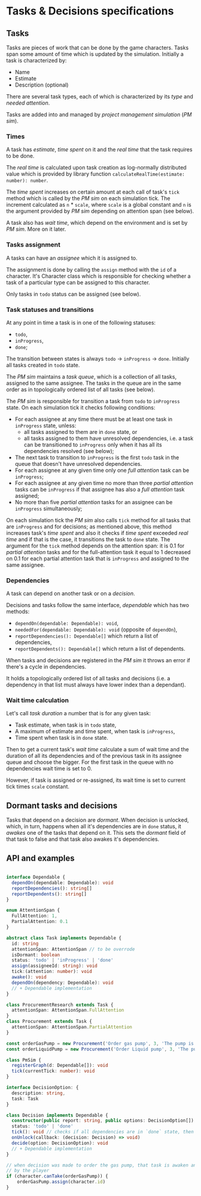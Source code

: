 # Tasks & Decisions specifications

## Tasks

Tasks are pieces of work that can be done by the game characters. Tasks span some amount of time
which is updated by the simulation. Initially a task is characterized by:

- Name
- Estimate
- Description (optional)

There are several task types, each of which is characterized by its _type_ and _needed attention_.

Tasks are added into and managed by _project management simulation_ (_PM sim_).

### Times

A task has _estimate_, _time spent_ on it and the _real time_ that the task requires to be done.

The _real time_ is calculated upon task creation as log-normally distributed value which is provided
by library function `calculateRealTime(estimate: number): number`.

The _time spent_ increases on certain amount at each call of task's `tick` method which is called by
the _PM sim_ on each simulation tick. The increment calculated as `n` \* `scale`, where `scale` is a
global constant and `n` is the argument provided by _PM sim_ depending on attention span (see
below).

A task also has _wait time_, which depend on the environment and is set by _PM sim_. More on it
later.

### Tasks assignment

A tasks can have an _assignee_ which it is assigned to.

The assignment is done by calling the `assign` method with the `id` of a character. It's Character
class which is responsible for checking whether a task of a particular type can be assigned to this
character.

Only tasks in `todo` status can be assigned (see below).

### Task statuses and transitions

At any point in time a task is in one of the following statuses:

- `todo`,
- `inProgress`,
- `done`;

The transition between states is always `todo` -> `inProgress` -> `done`. Initially all tasks
created in `todo` state.

The _PM sim_ maintains a _task queue_, which is a collection of all tasks, assigned to the same
assignee. The tasks in the queue are in the same order as in topologically ordered list of all tasks
(see below).

The _PM sim_ is responsible for transition a task from `todo` to `inProgress` state. On each
simulation tick it checks following conditions:

- For each assignee at any time there must be at least one task in `inProgress` state, unless:
  - all tasks assigned to them are in `done` state, or
  - all tasks assigned to them have unresolved dependencies, i.e. a task can be transitioned to
    `inProgress` only when it has all its dependencies resolved (see below);
- The next task to transition to `inProgress` is the first `todo` task in the queue that doesn't
  have unresolved dependencies.
- For each assignee at any given time only one _full attention_ task can be `inProgress`;
- For each assignee at any given time no more than three _partial attention_ tasks can be
  `inProgress` if that assignee has also a _full attention_ task assigned;
- No more than five _partial attention_ tasks for an assignee can be `inProgress` simultaneously;

On each simulation tick the _PM sim_ also calls `tick` method for all tasks that are `inProgress`
and for decisions; as mentioned above, this method increases task's _time spent_ and also it checks
if _time spent_ exceeded _real time_ and if that is the case, it transitions the task to `done`
state. The argument for the `tick` method depends on the attention span: it is 0.1 for _partial
attention_ tasks and for the full-attention task it equal to 1 decreased on 0.1 for each partial
attention task that is `inProgress` and assigned to the same assignee.

### Dependencies

A task can depend on another task or on a _decision_.

Decisions and tasks follow the same interface, _dependable_ which has two methods:

- `dependOn(dependable: Dependable): void`,
- `neededFor(dependable: Dependable): void` (opposite of `dependOn`),
- `reportDependencies(): Dependable[]` which return a list of dependencies,
- `reportDependents(): Dependable[]` which return a list of dependents.

When tasks and decisions are registered in the _PM sim_ it throws an error if there's a cycle in dependencies.

It holds a topologically ordered list of all tasks and decisions (i.e. a dependency in that list
must always have lower index than a dependant).

### Wait time calculation

Let's call _task duration_ a number that is for any given task:

- Task estimate, when task is in `todo` state,
- A maximum of estimate and time spent, when task is `inProgress`,
- Time spent when task is in `done` state.

Then to get a current task's _wait time_ calculate a sum of wait time and the duration of all its
dependencies and of the previous task in its assignee queue and choose the bigger. For the first
task in the queue with no dependencies wait time is set to 0.

However, if task is assigned or re-assigned, its wait time is set to current tick times `scale`
constant.

## Dormant tasks and decisions

Tasks that depend on a decision are _dormant_. When decision is unlocked, which, in turn, happens
when all it's dependencies are in `done` status, it _awakes_ one of the tasks that depend on it.
This sets the _dormant_ field of that task to false and that task also awakes it's dependencies.

## API and examples

```ts

interface Dependable {
  dependOn(dependable: Dependable): void
  reportDependencies(): string[]
  reportDependents(): string[]
}

enum AttentionSpan {
  FullAttention: 1,
  PartialAttention: 0.1
}

abstract class Task implements Dependable {
  id: string
  attentionSpan: AttentionSpan // to be overrode
  isDormant: boolean
  status: 'todo' | 'inProgress' | 'done'
  assign(assigneeId: string): void
  tick:(attention: number): void
  awake(): void
  dependOn(dependency: Dependable): void
  // + Dependable implementation
}

class ProcurementResearch extends Task {
  attentionSpan: AttentionSpan.FullAttention
}
class Procurement extends Task {
  attentionSpan: AttentionSpan.PartialAttention
}

const orderGasPump = new Procurement('Order gas pump', 3, 'The pump is needed because...')
const orderLiquidPump = new Procurement('Order Liquid pump', 3, 'The pump is needed because...')

class PmSim {
  registerGraph(d: Dependable[]): void
  tick(currentTick: number): void
}

interface DecisionOption: {
  description: string,
  task: Task
}

class Decision implements Dependable {
  constructor(public report: string, public options: DecisionOption[])
  status: 'todo' | 'done'
  tick(): void // checks if all dependencies are in `done` state, then it "unlocks"
  onUnlock(callback: (decision: Decision) => void)
  decide(option: DecisionOption): void
  // + Dependable implementation
}

// when decision was made to order the gas pump, that task is awaken and can be assigned
// by the player
if (character.canTake(orderGasPump)) {
	orderGasPump.assign(character.id)
}
```
